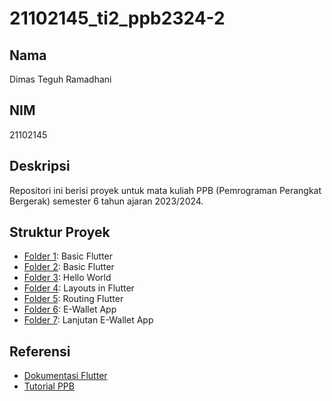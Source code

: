 # 21102145_ti2_ppb2324-2

## Nama
Dimas Teguh Ramadhani

## NIM
21102145

## Deskripsi
Repositori ini berisi proyek untuk mata kuliah PPB (Pemrograman Perangkat Bergerak) semester 6 tahun ajaran 2023/2024.

## Struktur Proyek
- [Folder 1](./praktikum_01/): Basic Flutter
- [Folder 2](./praktikum_02/): Basic Flutter
- [Folder 3](./praktikum_03_mvvm/): Hello World
- [Folder 4](./praktikum_04_layouting/): Layouts in Flutter
- [Folder 5](./praktikum_05_navigation/): Routing Flutter
- [Folder 6](./praktikum_06_saving_app/): E-Wallet App
- [Folder 7](./praktikum_06_saving_app/): Lanjutan E-Wallet App

## Referensi
- [Dokumentasi Flutter](https://flutter.dev/docs)
- [Tutorial PPB](https://lms.ittelkom-pwt.ac.id/course/view.php?id=4481)

